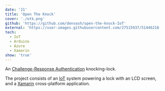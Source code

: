```yaml
---
date: '21'
title: 'Open The Knock'
cover: './otk.png'
github: 'https://github.com/denvash/open-the-knock-IoT'
external: 'https://user-images.githubusercontent.com/27515937/51446218-a74ff800-1d17-11e9-8522-e07eff4380a4.png'
tech:
  - IoT
  - Arduino
  - Azure
  - Xamarin
show: 'true'
---
```


An [Challenge-Response Authentication](https://www.wikiwand.com/en/Challenge%E2%80%93response_authentication) knocking-lock.

The project consists of an [IoT](https://www.wikiwand.com/en/Internet_of_things) system powering a lock with an LCD screen, and a [Xamarin](https://dotnet.microsoft.com/apps/xamarin) cross-platform application.
